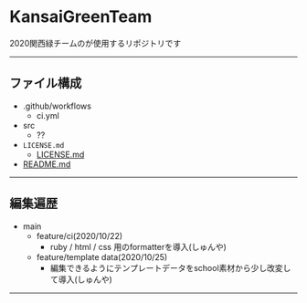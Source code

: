 # KansaiGreenTeam

2020関西緑チームのが使用するリポジトリです
***

## ファイル構成
  - .github/workflows
    - ci.yml
  - src
    - ??
  - `LICENSE.md`
    - [LICENSE.md](#https://github.com/turbott/KansaiGreenTeam/blob/main/LICENSE.md/LICENSE.md)
  - [README.md](#https://github.com/turbott/KansaiGreenTeam/blob/main/README.md)

***

## 編集遍歴
  - main
    - feature/ci(2020/10/22)
      - ruby / html / css 用のformatterを導入(しゅんや)
    - feature/template data(2020/10/25)
      - 編集できるようにテンプレートデータをschool素材から少し改変して導入(しゅんや)
***

